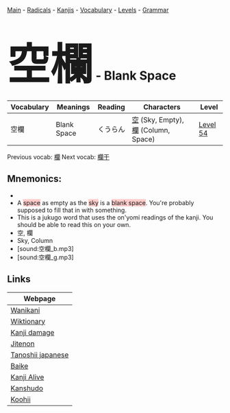 <style> bigfont {font-size: 100px}</style>
[Main](../README.md) -
[Radicals](../radicals.md) -
[Kanjis](../kanjis.md) -
[Vocabulary](../vocabulary.md) -
[Levels](../levels.md) -
[Grammar](../grammar.md)
# <bigfont> 空欄</bigfont> - Blank Space 

| Vocabulary | Meanings | Reading | Characters | Level |
| --- | --- | --- | --- | --- |
| 空欄 | Blank Space | くうらん |  [空](../kanjis/空.md) (Sky, Empty), [欄](../kanjis/欄.md) (Column, Space) | [Level 54](../levels/wk_level54.md) |

Previous vocab: [欄](欄.md) Next vocab: [欄干](欄干.md) 

## Mnemonics:

* 
* A <span style="background-color:#ffcccb"> space</span> as empty as the <span style="background-color:#ffcccb"> sky</span> is a <span style="background-color:#ffcccb"> blank space</span>. You're probably supposed to fill that in with something.
* This is a jukugo word that uses the on'yomi readings of the kanji. You should be able to read this on your own.
* 空, 欄
* Sky, Column
* [sound:空欄_b.mp3]
* [sound:空欄_g.mp3]


## Links 

| Webpage |
| --- |
| [Wanikani          ](https://www.wanikani.com/kanji/空欄) |
| [Wiktionary        ](https://en.wiktionary.org/wiki/空欄) |
| [Kanji damage      ](http://www.kanjidamage.com/kanji/search?utf8=✓&q=空欄) |
| [Jitenon           ](https://jitenon.com/kanji/空欄) |
| [Tanoshii japanese ](https://www.tanoshiijapanese.com/dictionary/kanji.cfm?k=空欄) |
| [Baike             ](https://baike.baidu.com/item/空欄) |
| [Kanji Alive       ](https://app.kanjialive.com/空欄) |
| [Kanshudo          ](https://www.kanshudo.com/searchmn?q=空欄) |
| [Koohii            ](https://kanji.koohii.com/study/kanji/空欄) |
